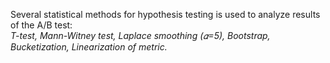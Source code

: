 Several statistical methods for hypothesis testing is used to analyze results of the A/B test:<br>
_T-test, Mann-Witney test, Laplace smoothing (𝛼=5), Bootstrap, Bucketization, Linearization of metric._


